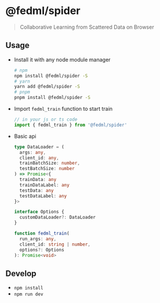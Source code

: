 # @fedml/spider

> Collaborative Learning from Scattered Data on Browser

## Usage

- Install it with any node module manager
  ```bash
  # npm
  npm install @fedml/spider -S
  # yarn
  yarn add @fedml/spider -S
  # pnpm
  pnpm install @fedml/spider -S
  ```
- Import `fedml_train` function to start train
  ```js
  // in your js or ts code
  import { fedml_train } from '@fedml/spider'
  ```
- Basic api

  ```ts
  type DataLoader = (
    args: any,
    client_id: any,
    trainBatchSize: number,
    testBatchSize: number
  ) => Promise<{
    trainData: any
    trainDataLabel: any
    testData: any
    testDataLabel: any
  }>

  interface Options {
    customDataLoader?: DataLoader
  }

  function fedml_train(
    run_args: any,
    client_id: string | number,
    options?: Options
  ): Promise<void>
  ```

## Develop

- `npm install`
- `npm run dev`
